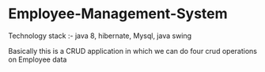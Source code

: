 # Employee-Management-System

Technology stack :- java 8, hibernate, Mysql, java swing

Basically this is a CRUD application in which we can do four crud operations on Employee data
